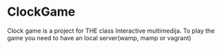 ClockGame
=========

Clock game is a project for THE class Interactive multimedija. 
To play the game you need to have  an local server(wamp, mamp or vagrant)
